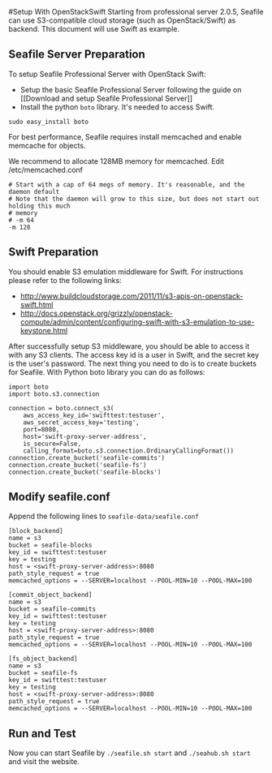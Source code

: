 #Setup With OpenStackSwift
Starting from professional server 2.0.5, Seafile can use S3-compatible cloud storage (such as OpenStack/Swift) as backend. This document will use Swift as example.

## Seafile Server Preparation

To setup Seafile Professional Server with OpenStack Swift:

- Setup the basic Seafile Professional Server following the guide on [[Download and setup Seafile Professional Server]]
- Install the python `boto` library. It's needed to access Swift.
```
sudo easy_install boto
```

For best performance, Seafile requires install memcached and enable memcache for objects. 

We recommend to allocate 128MB memory for memcached. Edit /etc/memcached.conf

```
# Start with a cap of 64 megs of memory. It's reasonable, and the daemon default
# Note that the daemon will grow to this size, but does not start out holding this much
# memory
# -m 64
-m 128
```

## Swift Preparation

You should enable S3 emulation middleware for Swift. For instructions please refer to the following links: 

* http://www.buildcloudstorage.com/2011/11/s3-apis-on-openstack-swift.html
* http://docs.openstack.org/grizzly/openstack-compute/admin/content/configuring-swift-with-s3-emulation-to-use-keystone.html

After successfully setup S3 middleware, you should be able to access it with any S3 clients. The access key id is a user in Swift, and the secret key is the user's password. The next thing you need to do is to create buckets for Seafile. With Python boto library you can do as follows:

```
import boto
import boto.s3.connection

connection = boto.connect_s3(
    aws_access_key_id='swifttest:testuser',
    aws_secret_access_key='testing',
    port=8080,
    host='swift-proxy-server-address',
    is_secure=False,
    calling_format=boto.s3.connection.OrdinaryCallingFormat())
connection.create_bucket('seafile-commits')
connection.create_bucket('seafile-fs')
connection.create_bucket('seafile-blocks')
```

## Modify seafile.conf

Append the following lines to `seafile-data/seafile.conf`

```
[block_backend]
name = s3
bucket = seafile-blocks
key_id = swifttest:testuser
key = testing
host = <swift-proxy-server-address>:8080
path_style_request = true
memcached_options = --SERVER=localhost --POOL-MIN=10 --POOL-MAX=100

[commit_object_backend]
name = s3
bucket = seafile-commits
key_id = swifttest:testuser
key = testing
host = <swift-proxy-server-address>:8080
path_style_request = true
memcached_options = --SERVER=localhost --POOL-MIN=10 --POOL-MAX=100

[fs_object_backend]
name = s3
bucket = seafile-fs
key_id = swifttest:testuser
key = testing
host = <swift-proxy-server-address>:8080
path_style_request = true
memcached_options = --SERVER=localhost --POOL-MIN=10 --POOL-MAX=100
```

## Run and Test ##

Now you can start Seafile by `./seafile.sh start` and `./seahub.sh start` and visit the website.
